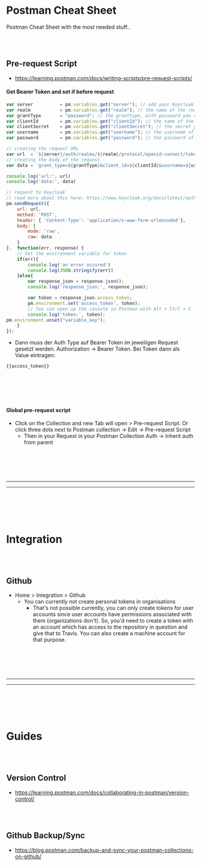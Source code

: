 # Postman Cheat Sheet
Postman Cheat Sheet with the most needed stuff..




<br>
<br>

## Pre-request Script
- https://learning.postman.com/docs/writing-scripts/pre-request-scripts/

#### Get Bearer Token and set if before request
```javascript
var server          = pm.variables.get("server"); // add your Keycloak-URL here (without /auth)
var realm           = pm.variables.get("realm"); // the name of the realm
var grantType       = "password"; // the granttype, with password you can login as a normal user
var clientId        = pm.variables.get("clientId"); // the name of the client you created in Keycloak
var clientSecret    = pm.variables.get("clientSecret"); // the secret you copied earlier
var username        = pm.variables.get("username"); // the username of the user you want to test with
var password        = pm.variables.get("password"); // the password of the user you want to test with

// creating the request URL
var url  = `${server}/auth/realms/${realm}/protocol/openid-connect/token`;
// creating the body of the request
var data = `grant_type=${grantType}&client_id=${clientId}&username=${username}&password=${password}&client_secret=${clientSecret}`;

console.log('url:', url)
console.log('data:', data)

// request to Keycloak
// read more about this here: https://www.keycloak.org/docs/latest/authorization_services/#_service_overview
pm.sendRequest({
    url: url,
    method: 'POST',
    header: { 'Content-Type': 'application/x-www-form-urlencoded'},
    body: {
        mode: 'raw',
        raw: data
    }
},  function(err, response) {
    // Set the environment variable for token
    if(err){
        console.log('an error occured')
        console.log(JSON.stringify(err))
    }else{
        var response_json = response.json();
        console.log('response_json:', response_json);

        var token = response_json.access_token;
        pm.environment.set('access_token', token);
        // You can open up the console in Postman with Alt + Ctrl + C
        console.log('token:', token);
pm.environment.unset("variable_key");
    }
});
```

- Dann muss der Auth Type auf Bearer Token im jeweiligen Request gesetzt werden. Authorization → Bearer Token. Bei Token dann als Value eintragen:
```
{{access_token}}
```


<br><br>
<br><br>

#### Global pre-request script
- Click on the Collection and new Tab will open > Pre-request Script. Or click three dots next to Postman collection -> Edit -> Pre-request Script
  - Then in your Request in your Postman Collection Auth -> Inherit auth from parent
  
  
  
  
  
  
  
  
  
  
  
  
  
  
  
  
  
  
  
 
<br><br>
<br><br>
_____________________________________________________________________
_____________________________________________________________________
  
<br><br>
<br><br>






# Integration 

<br><br>

## Github
- Home > Integration > Github
  - You can currently not create personal tokens in organisations
    - That's not possible currently, you can only create tokens for user accounts since user accounts have permissions associated with them (organizations don't). So, you'd need to create a token with an account which has access to the repository in question and give that to Travis. You can also create a machine account for that purpose.


























  
  
 
<br><br>
<br><br>
_____________________________________________________________________
_____________________________________________________________________
  
<br><br>
<br><br>


# Guides

<br><br>

## Version Control
- https://learning.postman.com/docs/collaborating-in-postman/version-control/

<br><br>

## Github Backup/Sync
- https://blog.postman.com/backup-and-sync-your-postman-collections-on-github/

